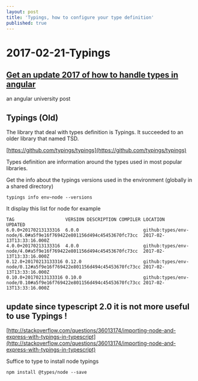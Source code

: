 ```yaml
---
layout: post
title: 'Typings, how to configure your type definition'
published: true
---
```


# 2017-02-21-Typings

## [Get an update 2017 of how to handle types in angular](https://blog.angular-university.io/typescript-2-type-system-how-do-type-definitions-work-in-npm-when-to-use-types-and-why-what-are-compiler-opt-in-types/)

an angular university post

## Typings \(Old\)

The library that deal with types definition is Typings. It succeeded to an older library that named TSD.

[https://github.com/typings/typings](https://github.com/typings/typings)

Types definition are information around the types used in most popular libraries.

Get the info about the typings versions used in the environment \(globally in a shared directory\)

```text
typings info env~node --versions
```

It display this list for node for example

```text
TAG                   VERSION DESCRIPTION COMPILER LOCATION                                                            UPDATED
6.0.0+20170213133316  6.0.0                        github:types/env-node/6.0#a5f9e16f769422e801156d494c45453670fc73cc  2017-02-13T13:33:16.000Z
4.0.0+20170213133316  4.0.0                        github:types/env-node/4.0#a5f9e16f769422e801156d494c45453670fc73cc  2017-02-13T13:33:16.000Z
0.12.0+20170213133316 0.12.0                       github:types/env-node/0.12#a5f9e16f769422e801156d494c45453670fc73cc 2017-02-13T13:33:16.000Z
0.10.0+20170213133316 0.10.0                       github:types/env-node/0.10#a5f9e16f769422e801156d494c45453670fc73cc 2017-02-13T13:33:16.000Z
```

## update since typescript 2.0 it is not more useful to use Typings !

[http://stackoverflow.com/questions/36013174/importing-node-and-express-with-typings-in-typescript](http://stackoverflow.com/questions/36013174/importing-node-and-express-with-typings-in-typescript)

Suffice to type to install node typings

```text
npm install @types/node --save
```

